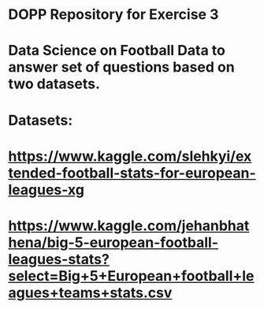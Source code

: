 # DOPP Repository for Exercise 3
# Data Science on Football Data to answer set of questions based on two datasets.
# Datasets: 
# 	https://www.kaggle.com/slehkyi/extended-football-stats-for-european-leagues-xg
# 	https://www.kaggle.com/jehanbhathena/big-5-european-football-leagues-stats?select=Big+5+European+football+leagues+teams+stats.csv

